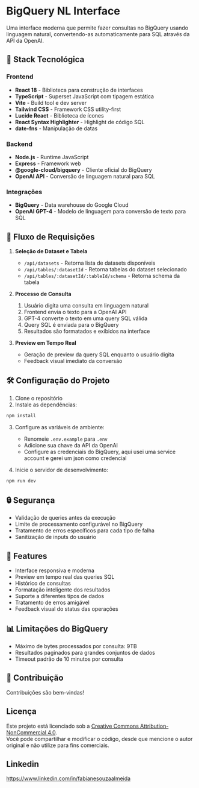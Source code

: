 # BigQuery NL Interface

Uma interface moderna que permite fazer consultas no BigQuery usando linguagem natural, convertendo-as automaticamente para SQL através da API da OpenAI.

## 🚀 Stack Tecnológica

### Frontend
- **React 18** - Biblioteca para construção de interfaces
- **TypeScript** - Superset JavaScript com tipagem estática
- **Vite** - Build tool e dev server
- **Tailwind CSS** - Framework CSS utility-first
- **Lucide React** - Biblioteca de ícones
- **React Syntax Highlighter** - Highlight de código SQL
- **date-fns** - Manipulação de datas

### Backend
- **Node.js** - Runtime JavaScript
- **Express** - Framework web
- **@google-cloud/bigquery** - Cliente oficial do BigQuery
- **OpenAI API** - Conversão de linguagem natural para SQL

### Integrações
- **BigQuery** - Data warehouse do Google Cloud
- **OpenAI GPT-4** - Modelo de linguagem para conversão de texto para SQL

## 🔄 Fluxo de Requisições

1. **Seleção de Dataset e Tabela**
   - `/api/datasets` - Retorna lista de datasets disponíveis
   - `/api/tables/:datasetId` - Retorna tabelas do dataset selecionado
   - `/api/tables/:datasetId/:tableId/schema` - Retorna schema da tabela

2. **Processo de Consulta**
   1. Usuário digita uma consulta em linguagem natural
   2. Frontend envia o texto para a OpenAI API
   3. GPT-4 converte o texto em uma query SQL válida
   4. Query SQL é enviada para o BigQuery
   5. Resultados são formatados e exibidos na interface

3. **Preview em Tempo Real**
   - Geração de preview da query SQL enquanto o usuário digita
   - Feedback visual imediato da conversão

## 🛠️ Configuração do Projeto

1. Clone o repositório
2. Instale as dependências:
```bash
npm install
```

3. Configure as variáveis de ambiente:
   - Renomeie `.env.example` para `.env`
   - Adicione sua chave da API da OpenAI
   - Configure as credenciais do BigQuery, aqui usei uma service account e gerei um json como credencial

4. Inicie o servidor de desenvolvimento:
```bash
npm run dev
```

## 🔒 Segurança

- Validação de queries antes da execução
- Limite de processamento configurável no BigQuery
- Tratamento de erros específicos para cada tipo de falha
- Sanitização de inputs do usuário

## 🌟 Features

- Interface responsiva e moderna
- Preview em tempo real das queries SQL
- Histórico de consultas
- Formatação inteligente dos resultados
- Suporte a diferentes tipos de dados
- Tratamento de erros amigável
- Feedback visual do status das operações

## 📊 Limitações do BigQuery

- Máximo de bytes processados por consulta: 9TB
- Resultados paginados para grandes conjuntos de dados
- Timeout padrão de 10 minutos por consulta

## 🤝 Contribuição

Contribuições são bem-vindas!

## Licença

Este projeto está licenciado sob a [Creative Commons Attribution-NonCommercial 4.0](http://creativecommons.org/licenses/by-nc/4.0/).  
Você pode compartilhar e modificar o código, desde que mencione o autor original e não utilize para fins comerciais.

## Linkedin

https://www.linkedin.com/in/fabianesouzaalmeida
